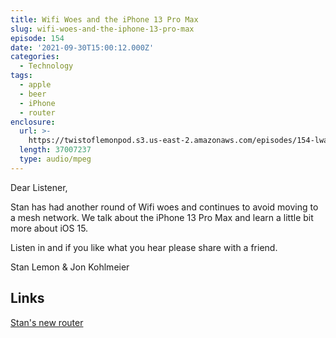 ```yaml
---
title: Wifi Woes and the iPhone 13 Pro Max
slug: wifi-woes-and-the-iphone-13-pro-max
episode: 154
date: '2021-09-30T15:00:12.000Z'
categories:
  - Technology
tags:
  - apple
  - beer
  - iPhone
  - router
enclosure:
  url: >-
    https://twistoflemonpod.s3.us-east-2.amazonaws.com/episodes/154-lwatol-20210930.mp3
  length: 37007237
  type: audio/mpeg
---
```


Dear Listener,

Stan has had another round of Wifi woes and continues to avoid moving to a mesh network. We talk about the iPhone 13 Pro Max and learn a little bit more about iOS 15.

Listen in and if you like what you hear please share with a friend.

Stan Lemon & Jon Kohlmeier

## Links

[Stan's new router](https://amzn.to/3omzmUY)
